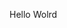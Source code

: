 Hello Wolrd




















































































































































































































































































































































































































































































































































































































































































































































































































































































































































































































































































































































































































































































































































































































































































































































































































































































































































































































































































































































































